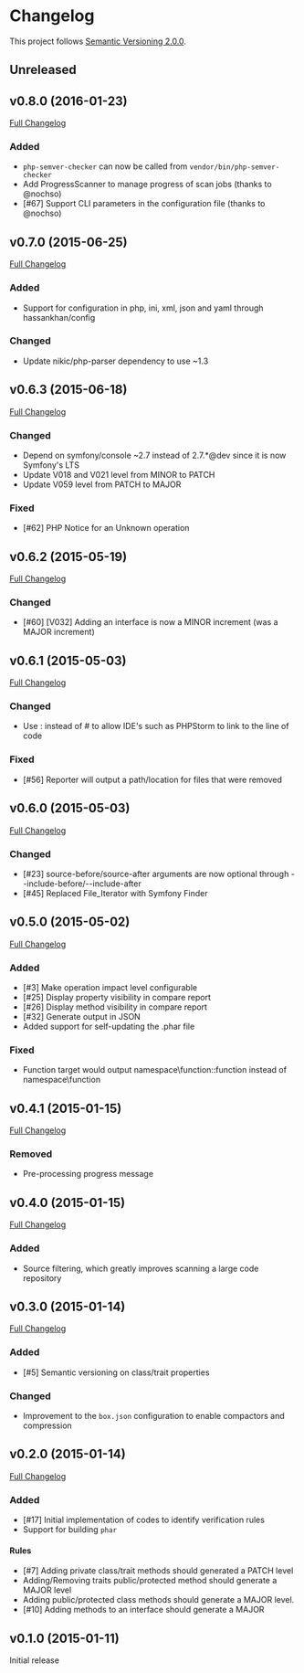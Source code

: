 # Changelog

This project follows [Semantic Versioning 2.0.0](http://semver.org/).

## <a name="unreleased"></a>Unreleased

## <a name="v0.8.0"></a>v0.8.0 (2016-01-23)
[Full Changelog](https://github.com/tomzx/php-semver-checker/compare/v0.7.0...v0.8.0)
### Added
* `php-semver-checker` can now be called from `vendor/bin/php-semver-checker`
*  Add ProgressScanner to manage progress of scan jobs (thanks to @nochso)
* [#67] Support CLI parameters in the configuration file (thanks to @nochso)

## <a name="v0.7.0"></a>v0.7.0 (2015-06-25)
[Full Changelog](https://github.com/tomzx/php-semver-checker/compare/v0.6.3...v0.7.0)
### Added
* Support for configuration in php, ini, xml, json and yaml through hassankhan/config

### Changed
* Update nikic/php-parser dependency to use ~1.3

## <a name="v0.6.3"></a>v0.6.3 (2015-06-18)
[Full Changelog](https://github.com/tomzx/php-semver-checker/compare/v0.6.2...v0.6.3)
### Changed
* Depend on symfony/console ~2.7 instead of 2.7.*@dev since it is now Symfony's LTS
* Update V018 and V021 level from MINOR to PATCH
* Update V059 level from PATCH to MAJOR

### Fixed
* [#62] PHP Notice for an Unknown operation

## <a name="v0.6.2"></a>v0.6.2 (2015-05-19)
[Full Changelog](https://github.com/tomzx/php-semver-checker/compare/v0.6.1...v0.6.2)
### Changed
* [#60] [V032] Adding an interface is now a MINOR increment (was a MAJOR increment)

## <a name="v0.6.1"></a>v0.6.1 (2015-05-03)
[Full Changelog](https://github.com/tomzx/php-semver-checker/compare/v0.6.0...v0.6.1)
### Changed
* Use : instead of # to allow IDE's such as PHPStorm to link to the line of code

### Fixed
* [#56] Reporter will output a path/location for files that were removed

## <a name="v0.6.0"></a>v0.6.0 (2015-05-03)
[Full Changelog](https://github.com/tomzx/php-semver-checker/compare/v0.5.0...v0.6.0)
### Changed
* [#23] source-before/source-after arguments are now optional through --include-before/--include-after
* [#45] Replaced File_Iterator with Symfony Finder

## <a name="v0.5.0"></a>v0.5.0 (2015-05-02)
[Full Changelog](https://github.com/tomzx/php-semver-checker/compare/v0.4.1...v0.5.0)
### Added
* [#3] Make operation impact level configurable
* [#25] Display property visibility in compare report
* [#26] Display method visibility in compare report
* [#32] Generate output in JSON
* Added support for self-updating the .phar file

### Fixed
* Function target would output namespace\function::function instead of namespace\function

## <a name="v0.4.1"></a>v0.4.1 (2015-01-15)
[Full Changelog](https://github.com/tomzx/php-semver-checker/compare/v0.4.0...v0.4.1)
### Removed
* Pre-processing progress message

## <a name="v0.4.0"></a>v0.4.0 (2015-01-15)
[Full Changelog](https://github.com/tomzx/php-semver-checker/compare/v0.3.0...v0.4.0)
### Added
* Source filtering, which greatly improves scanning a large code repository

## <a name="v0.3.0"></a>v0.3.0 (2015-01-14)
[Full Changelog](https://github.com/tomzx/php-semver-checker/compare/v0.2.0...v0.3.0)
### Added
* [#5] Semantic versioning on class/trait properties

### Changed
* Improvement to the `box.json` configuration to enable compactors and compression

## <a name="v0.2.0"></a>v0.2.0 (2015-01-14)
[Full Changelog](https://github.com/tomzx/php-semver-checker/compare/v0.1.0...v0.2.0)
### Added
* [#17] Initial implementation of codes to identify verification rules
* Support for building `phar`

#### Rules
* [#7] Adding private class/trait methods should generated a PATCH level
* Adding/Removing traits public/protected method should generate a MAJOR level
* Adding public/protected class methods should generate a MAJOR level.
* [#10] Adding methods to an interface should generate a MAJOR

## <a name="v0.1.0"></a>v0.1.0 (2015-01-11)

Initial release
